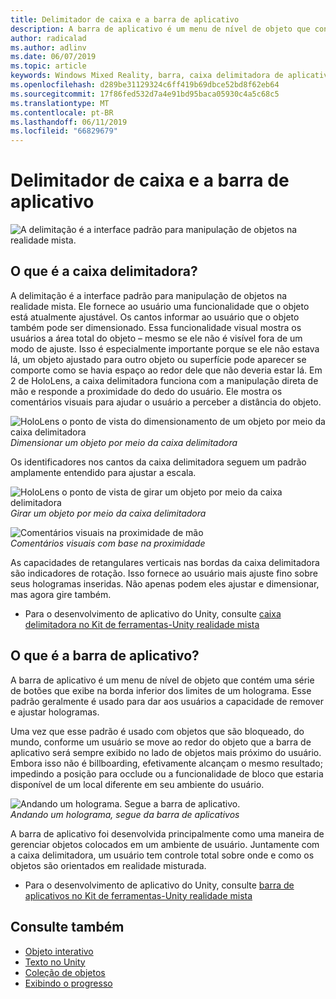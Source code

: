 ```yaml
---
title: Delimitador de caixa e a barra de aplicativo
description: A barra de aplicativo é um menu de nível de objeto que contém uma série de botões que exibe na borda inferior dos limites de um holograma.
author: radicalad
ms.author: adlinv
ms.date: 06/07/2019
ms.topic: article
keywords: Windows Mixed Reality, barra, caixa delimitadora de aplicativo
ms.openlocfilehash: d289be31129324c6ff419b69dbce52bd8f62eb64
ms.sourcegitcommit: 17f86fed532d7a4e91bd95baca05930c4a5c68c5
ms.translationtype: MT
ms.contentlocale: pt-BR
ms.lasthandoff: 06/11/2019
ms.locfileid: "66829679"
---
```

# <a name="bounding-box-and-app-bar"></a>Delimitador de caixa e a barra de aplicativo
![A delimitação é a interface padrão para manipulação de objetos na realidade mista.](images/640px-boundingbox-hero.jpg)<br>

## <a name="what-is-the-bounding-box"></a>O que é a caixa delimitadora?

A delimitação é a interface padrão para manipulação de objetos na realidade mista. Ele fornece ao usuário uma funcionalidade que o objeto está atualmente ajustável. Os cantos informar ao usuário que o objeto também pode ser dimensionado. Essa funcionalidade visual mostra os usuários a área total do objeto – mesmo se ele não é visível fora de um modo de ajuste. Isso é especialmente importante porque se ele não estava lá, um objeto ajustado para outro objeto ou superfície pode aparecer se comporte como se havia espaço ao redor dele que não deveria estar lá. Em 2 de HoloLens, a caixa delimitadora funciona com a manipulação direta de mão e responde a proximidade do dedo do usuário. Ele mostra os comentários visuais para ajudar o usuário a perceber a distância do objeto. 

![HoloLens o ponto de vista do dimensionamento de um objeto por meio da caixa delimitadora](images/HoloLens2_BoundingBox.gif)<br>
*Dimensionar um objeto por meio da caixa delimitadora*

Os identificadores nos cantos da caixa delimitadora seguem um padrão amplamente entendido para ajustar a escala. 

![HoloLens o ponto de vista de girar um objeto por meio da caixa delimitadora](images/HoloLens2_BoundingBox_Rotate.gif)<br>
*Girar um objeto por meio da caixa delimitadora*


![Comentários visuais na proximidade de mão](images/HoloLens2_Proximity.gif)<br>
*Comentários visuais com base na proximidade*

As capacidades de retangulares verticais nas bordas da caixa delimitadora são indicadores de rotação. Isso fornece ao usuário mais ajuste fino sobre seus hologramas inseridas. Não apenas podem eles ajustar e dimensionar, mas agora gire também.

* Para o desenvolvimento de aplicativo do Unity, consulte [caixa delimitadora no Kit de ferramentas-Unity realidade mista](https://microsoft.github.io/MixedRealityToolkit-Unity/Documentation/README_BoundingBox.html)



## <a name="what-is-the-app-bar"></a>O que é a barra de aplicativo?

A barra de aplicativo é um menu de nível de objeto que contém uma série de botões que exibe na borda inferior dos limites de um holograma. Esse padrão geralmente é usado para dar aos usuários a capacidade de remover e ajustar hologramas.

Uma vez que esse padrão é usado com objetos que são bloqueado, do mundo, conforme um usuário se move ao redor do objeto que a barra de aplicativo será sempre exibido no lado de objetos mais próximo do usuário. Embora isso não é billboarding, efetivamente alcançam o mesmo resultado; impedindo a posição para occlude ou a funcionalidade de bloco que estaria disponível de um local diferente em seu ambiente do usuário.

![Andando um holograma. Segue a barra de aplicativo.](images/HoloLens2_AppBarFollowing.gif)<br>
*Andando um holograma, segue da barra de aplicativos*

A barra de aplicativo foi desenvolvida principalmente como uma maneira de gerenciar objetos colocados em um ambiente de usuário. Juntamente com a caixa delimitadora, um usuário tem controle total sobre onde e como os objetos são orientados em realidade misturada.

* Para o desenvolvimento de aplicativo do Unity, consulte [barra de aplicativos no Kit de ferramentas-Unity realidade mista](https://microsoft.github.io/MixedRealityToolkit-Unity/Documentation/README_AppBar.html)

## <a name="see-also"></a>Consulte também
* [Objeto interativo](interactable-object.md)
* [Texto no Unity](text-in-unity.md)
* [Coleção de objetos](object-collection.md)
* [Exibindo o progresso](progress.md)
